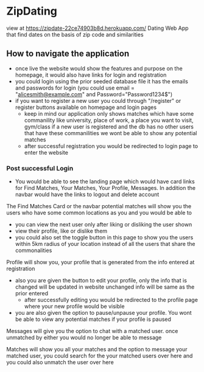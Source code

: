 # ZipDating
view at https://zipdate-22ce74903b8d.herokuapp.com/
Dating Web App that find dates on the basis of zip code and similarities 


## How to navigate the application
- once live the website would show the features and purpose on the homepage, it would also have links for login and registration
- you could login using the prior seeded database file it has the emails and passwords for login (you could use email = "alicesmith@example.com" and Password="Password1234$") 
- if you want to register a new user you could through "/register" or register buttons available on homepage and login pages
  - keep in mind our application only shows matches which have some commanility like university, place of work, a place you want to visit, gym/class if a new user is registered and the db has no other users that have these commanilities we wont be able to show any potential matches
  - after successful registration you would be redirected to login page to enter the website
 
 
 ### Post successful Login
 - You would be able to see the landing page which would have card links for Find Matches, Your Matches, Your Profile, Messages. In addition the navbar would have the links to logout and delete account 
 
 The Find Matches Card or the navbar potential matches will show you the users who have some common locations as you and you would be able to 
 - you can view the next user only after liking or disliking the user shown 
 - view their profile, like or dislike them
 - you could also set the toggle button in this page to show you the users within 5km radius of your location instead of all the users that share the commonalities
 
 Profile will show you, your profile that is generated from the info entered at registration
- also you are given the button to edit your profile, only the info that is changed will be updated in website unchanged info will be same as the prior entered
  - after successfully editing you would be redirected to the profile page where your new profile would be visible 
- you are also given the option to pause/unpause your profile. You wont be able to view any potential matches if your profile is paused

Messages will give you the option to chat with a matched user. once unmatched by either you would no longer be able to message

Matches will show you all your matches and the option to message your matched user, you could search for the your matched users over here and you could also unmatch the user over here
